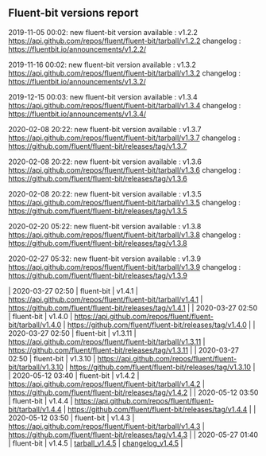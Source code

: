 ## Fluent-bit versions report

2019-11-05 00:02: new fluent-bit version available : v1.2.2 https://api.github.com/repos/fluent/fluent-bit/tarball/v1.2.2 changelog : https://fluentbit.io/announcements/v1.2.2/

2019-11-16 00:02: new fluent-bit version available : v1.3.2 https://api.github.com/repos/fluent/fluent-bit/tarball/v1.3.2 changelog : https://fluentbit.io/announcements/v1.3.2/

2019-12-15 00:03: new fluent-bit version available : v1.3.4 https://api.github.com/repos/fluent/fluent-bit/tarball/v1.3.4 changelog : https://fluentbit.io/announcements/v1.3.4/

2020-02-08 20:22: new fluent-bit version available : v1.3.7 https://api.github.com/repos/fluent/fluent-bit/tarball/v1.3.7 changelog : https://github.com/fluent/fluent-bit/releases/tag/v1.3.7

2020-02-08 20:22: new fluent-bit version available : v1.3.6 https://api.github.com/repos/fluent/fluent-bit/tarball/v1.3.6 changelog : https://github.com/fluent/fluent-bit/releases/tag/v1.3.6

2020-02-08 20:22: new fluent-bit version available : v1.3.5 https://api.github.com/repos/fluent/fluent-bit/tarball/v1.3.5 changelog : https://github.com/fluent/fluent-bit/releases/tag/v1.3.5

2020-02-20 05:22: new fluent-bit version available : v1.3.8 https://api.github.com/repos/fluent/fluent-bit/tarball/v1.3.8 changelog : https://github.com/fluent/fluent-bit/releases/tag/v1.3.8

2020-02-27 05:32: new fluent-bit version available : v1.3.9 https://api.github.com/repos/fluent/fluent-bit/tarball/v1.3.9 changelog : https://github.com/fluent/fluent-bit/releases/tag/v1.3.9

| 2020-03-27 02:50 | fluent-bit | v1.4.1 | https://api.github.com/repos/fluent/fluent-bit/tarball/v1.4.1 | https://github.com/fluent/fluent-bit/releases/tag/v1.4.1 |
| 2020-03-27 02:50 | fluent-bit | v1.4.0 | https://api.github.com/repos/fluent/fluent-bit/tarball/v1.4.0 | https://github.com/fluent/fluent-bit/releases/tag/v1.4.0 |
| 2020-03-27 02:50 | fluent-bit | v1.3.11 | https://api.github.com/repos/fluent/fluent-bit/tarball/v1.3.11 | https://github.com/fluent/fluent-bit/releases/tag/v1.3.11 |
| 2020-03-27 02:50 | fluent-bit | v1.3.10 | https://api.github.com/repos/fluent/fluent-bit/tarball/v1.3.10 | https://github.com/fluent/fluent-bit/releases/tag/v1.3.10 |
| 2020-05-12 03:40 | fluent-bit | v1.4.2 | https://api.github.com/repos/fluent/fluent-bit/tarball/v1.4.2 | https://github.com/fluent/fluent-bit/releases/tag/v1.4.2 |
| 2020-05-12 03:50 | fluent-bit | v1.4.4 | https://api.github.com/repos/fluent/fluent-bit/tarball/v1.4.4 | https://github.com/fluent/fluent-bit/releases/tag/v1.4.4 |
| 2020-05-12 03:50 | fluent-bit | v1.4.3 | https://api.github.com/repos/fluent/fluent-bit/tarball/v1.4.3 | https://github.com/fluent/fluent-bit/releases/tag/v1.4.3 |
| 2020-05-27 01:40 | fluent-bit | v1.4.5 | [tarball_v1.4.5](https://api.github.com/repos/fluent/fluent-bit/tarball/v1.4.5) | [changelog_v1.4.5](https://github.com/fluent/fluent-bit/releases/tag/v1.4.5) |
